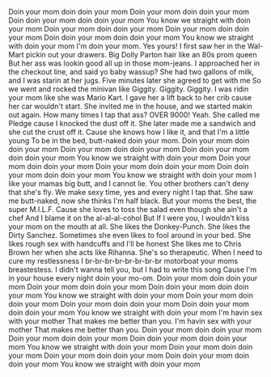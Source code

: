 Doin your mom doin doin your mom
Doin your mom doin doin your mom
Doin doin your mom doin doin your mom
You know we straight with doin your mom
Doin your mom doin doin your mom
Doin your mom doin doin your mom
Doin doin your mom doin doin your mom
You know we straight with doin your mom
I'm doin your mom. Yes yours!
I first saw her in the Wal-Mart pickin out your drawers.
Big Dolly Parton hair like an 80s prom queen
But her ass was lookin good all up in those mom-jeans.
I approached her in the checkout line, and said yo baby wassup?
She had two gallons of milk, and I was starin at her jugs.
Five minutes later she agreed to get with me
So we went and rocked the minivan like Giggity. Giggity. Giggity.
I was ridin your mom like she was Mario Kart.
I gave her a lift back to her crib cause her car wouldn't start.
She invited me in the house, and we started makin out again.
How many times I tap that ass? OVER 9000!
Yeah. She called me Pledge cause I knocked the dust off it.
She later made me a sandwich and she cut the crust off it.
Cause she knows how I like it, and that I'm a little young
To be in the bed, butt-naked doin your mom.
Doin your mom doin doin your mom
Doin your mom doin doin your mom
Doin doin your mom doin doin your mom
You know we straight with doin your mom
Doin your mom doin doin your mom
Doin your mom doin doin your mom
Doin doin your mom doin doin your mom
You know we straight with doin your mom
I like your mamas big butt, and I cannot lie.
You other brothers can't deny that she's fly.
We make sexy time, yes and every night I tap that.
She saw me butt-naked, now she thinks I'm half black.
But your moms the best, the super M.I.L.F.
Cause she loves to toss the salad even though she ain't a chef
And I blame it on the al-al-al-cohol
But If I were you, I wouldn't kiss your mom on the mouth at all.
She likes the Donkey-Punch. She likes the Dirty Sanchez.
Sometimes she even likes to fool around in your bed.
She likes rough sex with handcuffs and I'll be honest
She likes me to Chris Brown her when she acts like Rihanna.
She's so therapeutic. When I need to cure my restlessness
I br-br-br-br-br-br-br-br motorboat your moms breastestess.
I didn't wanna tell you, but I had to write this song
Cause I'm in your house every night doin your mo-om.
Doin your mom doin doin your mom
Doin your mom doin doin your mom
Doin doin your mom doin doin your mom
You know we straight with doin your mom
Doin your mom doin doin your mom
Doin your mom doin doin your mom
Doin doin your mom doin doin your mom
You know we straight with doin your mom
I'm havin sex with your mother
That makes me better than you.
I'm havin sex with your mother
That makes me better than you.
Doin your mom doin doin your mom
Doin your mom doin doin your mom
Doin doin your mom doin doin your mom
You know we straight with doin your mom
Doin your mom doin doin your mom
Doin your mom doin doin your mom
Doin doin your mom doin doin your mom
You know we straight with doin your mom
